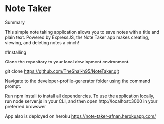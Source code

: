 # Note Taker

Summary

This simple note taking application allows you to save notes with a title and plain text. Powered by ExpressJS, the Note Taker app makes creating, viewing, and deleting notes a cinch!


#Installing

Clone the repository to your local development environment.

git clone https://github.com/TheShaikh95/NoteTaker.git

Navigate to the developer-profile-generator folder using the command prompt.

Run npm install to install all dependencies. To use the application locally, run node server.js in your CLI, and then open http://localhost:3000 in your preferred browswer

App also is deployed on heroku https://note-taker-afnan.herokuapp.com/
